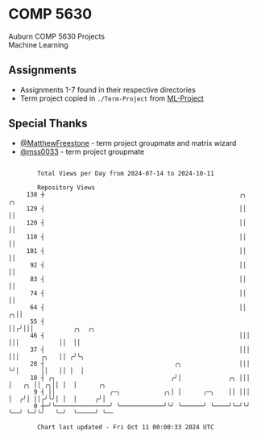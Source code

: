 # COMP 5630
Auburn COMP 5630 Projects  
Machine Learning

## Assignments
- Assignments 1-7 found in their respective directories
- Term project copied in `./Term-Project` from [ML-Project](https://github.com/wumphlett/ML-Project)

## Special Thanks
- [@MatthewFreestone](https://github.com/MatthewFreestone) - term project groupmate and matrix wizard
- [@mss0033](https://github.com/mss0033) - term project groupmate

```

        Total Views per Day from 2024-07-14 to 2024-10-11

        Repository Views
     138 ┼                                                      ╭╮   ╭╮
     129 ┤                                                      ││   ││
     120 ┤                                                      ││   ││
     110 ┤                                                      ││   ││
     101 ┤                                                      ││   ││
      92 ┤                                                      ││   ││
      83 ┤                                                      ││   ││
      74 ┤                                                      ││   ││
      64 ┤                                                      ││ ╭╮││
      55 ┤                                                      ││╭╯│││           ╭╮  ╭╮
      46 ┤                                                      │││ │││           ││  ││
      37 ┤                                                      │││ │││      ╭╮   ││ ╭╯╰╮
      28 ┤                                    ╭╮                │││ ╰╯│      ││   ││ │  │
      18 ┤ ╭╮                                ╭╯│             ╭╮ │││   │   ╭╮ ││ ╭╮││ │  │      ╭╮
       9 ┤ ││               ╭─╮            ╭╮│ │      ╭─╮    ││ │││   │  ╭╯│ ││╭╯╰╯│ │  │     ╭╯│
       0 ┼─╯╰───────────────╯ ╰────────────╯╰╯ ╰──────╯ ╰────╯╰─╯╰╯   ╰──╯ ╰─╯╰╯   ╰─╯  ╰─────╯ ╰──

        Chart last updated - Fri Oct 11 00:00:33 2024 UTC
        
```
